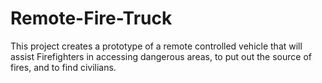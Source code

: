 # Remote-Fire-Truck
This project creates a prototype of a remote controlled vehicle that will assist Firefighters in accessing dangerous areas, to put out the source of fires, and to find civilians.
